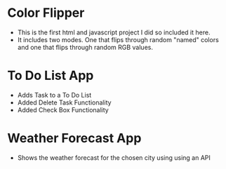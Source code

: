 # Color Flipper

- This is the first html and javascript project I did so included it here.
- It includes two modes. One that flips through random "named" colors and one that flips through random RGB values.

# To Do List App

- Adds Task to a To Do List
- Added Delete Task Functionality
- Added Check Box Functionality

# Weather Forecast App

- Shows the weather forecast for the chosen city using using an API
